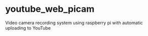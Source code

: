 # youtube_web_picam
Video camera recording system using raspberry pi with automatic uploading to YouTube
